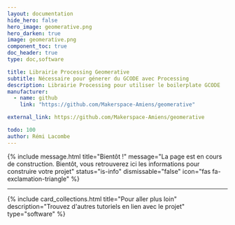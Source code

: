 ```yaml
---
layout: documentation
hide_hero: false
hero_image: geomerative.png
hero_darken: true
image: geomerative.png
component_toc: true
doc_header: true
type: doc,software

title: Librairie Processing Geomerative
subtitle: Nécessaire pour génerer du GCODE avec Processing
description: Librairie Processing pour utiliser le boilerplate GCODE
manufacturer:
  - name: github
    link: "https://github.com/Makerspace-Amiens/geomerative"

external_link: https://github.com/Makerspace-Amiens/geomerative

todo: 100
author: Rémi Lacombe
---
```


{% include message.html title="Bientôt !" message="La page est en cours de construction. Bientôt, vous retrouverez ici les informations pour construire votre projet"
status="is-info" dismissable="false" icon="fas fa-exclamation-triangle" %}

---

{%
  include card_collections.html
  title="Pour aller plus loin"
  description="Trouvez d'autres tutoriels en lien avec le projet"
  type="software"
%}